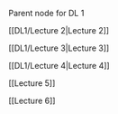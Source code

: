 Parent node for DL 1

[[DL1/Lecture 2|Lecture 2]]


[[DL1/Lecture 3|Lecture 3]]


[[DL1/Lecture 4|Lecture 4]]


[[Lecture 5]]


[[Lecture 6]]
